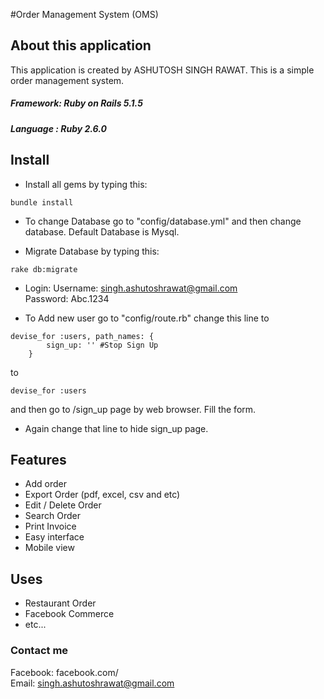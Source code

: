 #Order Management System (OMS)

## About this application

This application is created by ASHUTOSH SINGH RAWAT. This is a simple order management system. 
<br>
##### Framework: Ruby on Rails 5.1.5
##### Language : Ruby 2.6.0


## Install
- Install all gems by typing this:
```
bundle install
```
- To change Database go to "config/database.yml" and then change database. Default Database is Mysql.

- Migrate Database by typing this:
```
rake db:migrate
```
- Login:
	Username: singh.ashutoshrawat@gmail.com<br>
	Password: Abc.1234

- To Add new user go to "config/route.rb" change this line to 
```
devise_for :users, path_names: { 
		sign_up: '' #Stop Sign Up
	}
```
to
```
devise_for :users
```
and then go to /sign_up page by web browser. Fill the form. 
- Again change that line to hide sign_up page.

## Features
- Add order
- Export Order (pdf, excel, csv and etc)
- Edit / Delete Order
- Search Order
- Print Invoice
- Easy interface
- Mobile view

## Uses
* Restaurant Order
* Facebook Commerce
* etc...

### Contact me 
Facebook: facebook.com/ <br>
Email: singh.ashutoshrawat@gmail.com   